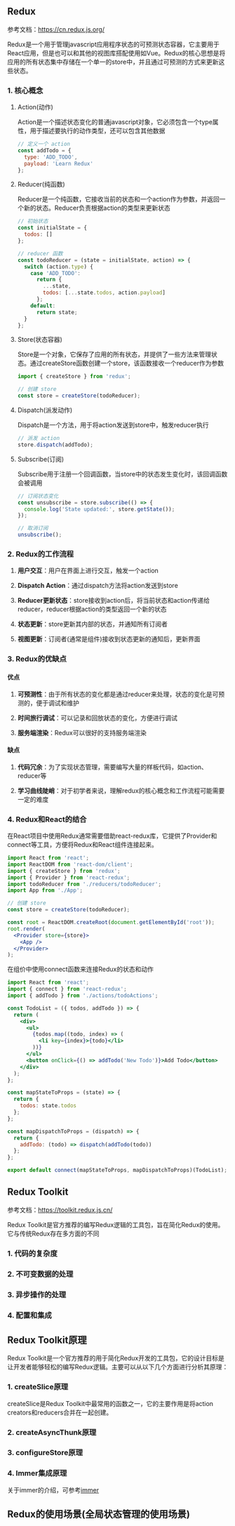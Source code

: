 ## Redux

参考文档：https://cn.redux.js.org/

Redux是一个用于管理javascript应用程序状态的可预测状态容器，它主要用于React应用，但是也可以和其他的视图库搭配使用如Vue。Redux的核心思想是将应用的所有状态集中存储在一个单一的store中，并且通过可预测的方式来更新这些状态。

### 1. 核心概念

1. Action(动作)
   
   Action是一个描述状态变化的普通javascript对象，它必须包含一个type属性，用于描述要执行的动作类型，还可以包含其他数据
   
   ```jsx
   // 定义一个 action
   const addTodo = {
     type: 'ADD_TODO',
     payload: 'Learn Redux'
   };
   ```

2. Reducer(纯函数)
   
   Reducer是一个纯函数，它接收当前的状态和一个action作为参数，并返回一个新的状态。Reducer负责根据action的类型来更新状态
   
   ```jsx
   // 初始状态
   const initialState = {
     todos: []
   };
   
   // reducer 函数
   const todoReducer = (state = initialState, action) => {
     switch (action.type) {
       case 'ADD_TODO':
         return {
           ...state,
           todos: [...state.todos, action.payload]
         };
       default:
         return state;
     }
   };
   ```

3. Store(状态容器)
   
   Store是一个对象，它保存了应用的所有状态，并提供了一些方法来管理状态。通过createStore函数创建一个store，该函数接收一个reducer作为参数
   
   ```jsx
   import { createStore } from 'redux';
   
   // 创建 store
   const store = createStore(todoReducer);
   ```

4. Dispatch(派发动作)
   
   Dispatch是一个方法，用于将action发送到store中，触发reducer执行
   
   ```jsx
   // 派发 action
   store.dispatch(addTodo);
   ```

5. Subscribe(订阅)
   
   Subscribe用于注册一个回调函数，当store中的状态发生变化时，该回调函数会被调用
   
   ```jsx
   // 订阅状态变化
   const unsubscribe = store.subscribe(() => {
     console.log('State updated:', store.getState());
   });
   
   // 取消订阅
   unsubscribe();
   ```

### 2. Redux的工作流程

1. **用户交互**：用户在界面上进行交互，触发一个action

2. **Dispatch Action**：通过dispatch方法将action发送到store

3. **Reducer更新状态**：store接收到action后，将当前状态和action传递给reducer，reducer根据action的类型返回一个新的状态

4. **状态更新**：store更新其内部的状态，并通知所有订阅者

5. **视图更新**：订阅者(通常是组件)接收到状态更新的通知后，更新界面

### 3. Redux的优缺点

#### 优点

1. **可预测性**：由于所有状态的变化都是通过reducer来处理，状态的变化是可预测的，便于调试和维护

2. **时间旅行调试**：可以记录和回放状态的变化，方便进行调试

3. **服务端渲染**：Redux可以很好的支持服务端渲染

#### 缺点

1. **代码冗余**：为了实现状态管理，需要编写大量的样板代码，如action、reducer等

2. **学习曲线陡峭**：对于初学者来说，理解redux的核心概念和工作流程可能需要一定的难度

### 4. Redux和React的结合

在React项目中使用Redux通常需要借助react-redux库，它提供了Provider和connect等工具，方便将Redux和React组件连接起来。

```jsx
import React from 'react';
import ReactDOM from 'react-dom/client';
import { createStore } from 'redux';
import { Provider } from 'react-redux';
import todoReducer from './reducers/todoReducer';
import App from './App';

// 创建 store
const store = createStore(todoReducer);

const root = ReactDOM.createRoot(document.getElementById('root'));
root.render(
  <Provider store={store}>
    <App />
  </Provider>
);
```

在组价中使用connect函数来连接Redux的状态和动作

```jsx
import React from 'react';
import { connect } from 'react-redux';
import { addTodo } from './actions/todoActions';

const TodoList = ({ todos, addTodo }) => {
  return (
    <div>
      <ul>
        {todos.map((todo, index) => (
          <li key={index}>{todo}</li>
        ))}
      </ul>
      <button onClick={() => addTodo('New Todo')}>Add Todo</button>
    </div>
  );
};

const mapStateToProps = (state) => {
  return {
    todos: state.todos
  };
};

const mapDispatchToProps = (dispatch) => {
  return {
    addTodo: (todo) => dispatch(addTodo(todo))
  };
};

export default connect(mapStateToProps, mapDispatchToProps)(TodoList);
```


## Redux Toolkit

参考文档：https://toolkit.redux.js.cn/

Redux Toolkit是官方推荐的编写Redux逻辑的工具包，旨在简化Redux的使用。它与传统Redux存在多方面的不同

### 1. 代码的复杂度

### 2. 不可变数据的处理

### 3. 异步操作的处理

### 4. 配置和集成

## Redux Toolkit原理

Redux Toolkit是一个官方推荐的用于简化Redux开发的工具包，它的设计目标是让开发者能够轻松的编写Redux逻辑。主要可以从以下几个方面进行分析其原理：

### 1. createSlice原理

createSlice是Redux Toolkit中最常用的函数之一，它的主要作用是将action creators和reducers合并在一起创建。

### 2. createAsyncThunk原理

### 3. configureStore原理

### 4. Immer集成原理

关于immer的介绍，可参考[immer](./immer.md)

## Redux的使用场景(全局状态管理的使用场景)